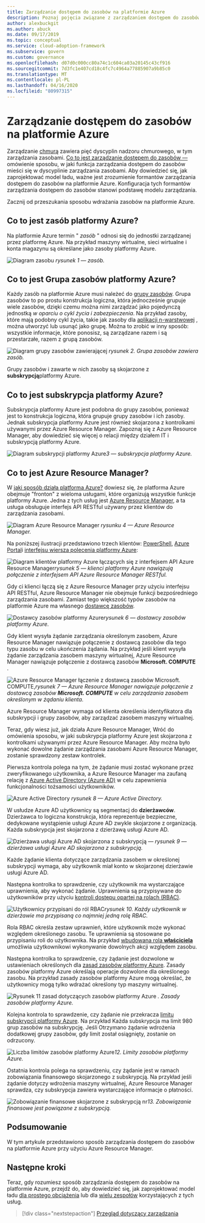 ```yaml
---
title: Zarządzanie dostępem do zasobów na platformie Azure
description: Poznaj pojęcia związane z zarządzaniem dostępem do zasobów platformy Azure, takie jak Azure Resource Manager, subskrypcje, grupy zasobów i zasoby.
author: alexbuckgit
ms.author: abuck
ms.date: 09/17/2019
ms.topic: conceptual
ms.service: cloud-adoption-framework
ms.subservice: govern
ms.custom: governance
ms.openlocfilehash: d07d0c000cc80a74c1c604ca03a20145c43cf916
ms.sourcegitcommit: 7d3fc1e407cd18c4fc7c4964a77885907a9b85c0
ms.translationtype: MT
ms.contentlocale: pl-PL
ms.lasthandoff: 04/16/2020
ms.locfileid: "80997315"
---
```

# <a name="resource-access-management-in-azure"></a>Zarządzanie dostępem do zasobów na platformie Azure

Zarządzanie [chmurą](../index.md) zawiera pięć dyscyplin nadzoru chmurowego, w tym zarządzania zasobami. [Co to jest zarządzanie dostępem do zasobów —](./index.md) omówienie sposobu, w jaki funkcja zarządzania dostępem do zasobów mieści się w dyscyplinie zarządzania zasobami. Aby dowiedzieć się, jak zaprojektować model ładu, ważne jest zrozumienie formantów zarządzania dostępem do zasobów na platformie Azure. Konfiguracja tych formantów zarządzania dostępem do zasobów stanowi podstawę modelu zarządzania.

Zacznij od przeszukania sposobu wdrażania zasobów na platformie Azure.

<!-- markdownlint-disable MD026 -->

## <a name="what-is-an-azure-resource"></a>Co to jest zasób platformy Azure?

Na platformie Azure termin " _zasób_ " odnosi się do jednostki zarządzanej przez platformę Azure. Na przykład maszyny wirtualne, sieci wirtualne i konta magazynu są określane jako zasoby platformy Azure.

![Diagram zasobu](../../_images/govern/design/governance-1-9.png)
*rysunek 1 — zasób.*

## <a name="what-is-an-azure-resource-group"></a>Co to jest Grupa zasobów platformy Azure?

Każdy zasób na platformie Azure musi należeć do [grupy zasobów](https://docs.microsoft.com/azure/azure-resource-manager/management/overview#resource-groups). Grupa zasobów to po prostu konstrukcja logiczna, która jednocześnie grupuje wiele zasobów, dzięki czemu można nimi zarządzać jako pojedynczą jednostką _w oparciu o cykl życia i zabezpieczenia_. Na przykład zasoby, które mają podobny cykl życia, takie jak zasoby dla [aplikacji n-warstwowej](https://docs.microsoft.com/azure/architecture/guide/architecture-styles/n-tier) , można utworzyć lub usunąć jako grupę. Można to zrobić w inny sposób: wszystkie informacje, które ponosisz, są zarządzane razem i są przestarzałe, razem z grupą zasobów.

![Diagram grupy zasobów zawierającej](../../_images/govern/design/governance-1-10.png)
*rysunek 2. Grupa zasobów zawiera zasób.*

Grupy zasobów i zawarte w nich zasoby są skojarzone z **subskrypcją**platformy Azure.

## <a name="what-is-an-azure-subscription"></a>Co to jest subskrypcja platformy Azure?

Subskrypcja platformy Azure jest podobna do grupy zasobów, ponieważ jest to konstrukcja logiczna, która grupuje grupy zasobów i ich zasoby. Jednak subskrypcja platformy Azure jest również skojarzona z kontrolkami używanymi przez Azure Resource Manager. Zapoznaj się z Azure Resource Manager, aby dowiedzieć się więcej o relacji między działem IT i subskrypcją platformy Azure.

![Diagram subskrypcji](../../_images/govern/design/governance-1-11.png)
platformy Azure*3 — subskrypcja platformy Azure.*

## <a name="what-is-azure-resource-manager"></a>Co to jest Azure Resource Manager?

W [jaki sposób działa platforma Azure?](../../getting-started/what-is-azure.md) dowiesz się, że platforma Azure obejmuje "fronton" z wieloma usługami, które organizują wszystkie funkcje platformy Azure. Jedna z tych usług jest [Azure Resource Manager](https://docs.microsoft.com/azure/azure-resource-manager), a ta usługa obsługuje interfejs API RESTful używany przez klientów do zarządzania zasobami.

![Diagram Azure Resource Manager](../../_images/govern/design/governance-1-12.png)
*rysunku 4 — Azure Resource Manager.*

Na poniższej ilustracji przedstawiono trzech klientów: [PowerShell](https://docs.microsoft.com/powershell/azure/overview), [Azure Portal](https://portal.azure.com)i [interfejsu wiersza polecenia platformy Azure](https://docs.microsoft.com/cli/azure):

![Diagram klientów platformy Azure łączących się z interfejsem API](../../_images/govern/design/governance-1-13.png)
Azure Resource Manager*rysunek 5 — klienci platformy Azure nawiązują połączenie z interfejsem API Azure Resource Manager RESTful.*

Gdy ci klienci łączą się z Azure Resource Manager przy użyciu interfejsu API RESTful, Azure Resource Manager nie obejmuje funkcji bezpośredniego zarządzania zasobami. Zamiast tego większość typów zasobów na platformie Azure ma własnego [dostawcę zasobów](https://docs.microsoft.com/azure/azure-resource-manager/management/overview#terminology).

![Dostawcy](../../_images/govern/design/governance-1-14.png)
zasobów platformy Azure*rysunek 6 — dostawcy zasobów platformy Azure.*

Gdy klient wysyła żądanie zarządzania określonym zasobem, Azure Resource Manager nawiązuje połączenie z dostawcą zasobów dla tego typu zasobu w celu ukończenia żądania. Na przykład jeśli klient wysyła żądanie zarządzania zasobem maszyny wirtualnej, Azure Resource Manager nawiązuje połączenie z dostawcą zasobów **Microsoft. COMPUTE** .

![Azure Resource Manager łączenie z dostawcą](../../_images/govern/design/governance-1-15.png)
zasobów Microsoft. COMPUTE,*rysunek 7 — Azure Resource Manager nawiązuje połączenie z dostawcą zasobów **Microsoft. COMPUTE** w celu zarządzania zasobem określonym w żądaniu klienta.*

Azure Resource Manager wymaga od klienta określenia identyfikatora dla subskrypcji i grupy zasobów, aby zarządzać zasobem maszyny wirtualnej.

Teraz, gdy wiesz już, jak działa Azure Resource Manager, Wróć do omówienia sposobu, w jaki subskrypcja platformy Azure jest skojarzona z kontrolkami używanymi przez Azure Resource Manager. Aby można było wykonać dowolne żądanie zarządzania zasobami Azure Resource Manager, zostanie sprawdzony zestaw kontrolek.

Pierwsza kontrola polega na tym, że żądanie musi zostać wykonane przez zweryfikowanego użytkownika, a Azure Resource Manager ma zaufaną relację z [Azure Active Directory (Azure AD)](https://docs.microsoft.com/azure/active-directory) w celu zapewnienia funkcjonalności tożsamości użytkowników.

![Azure Active Directory](../../_images/govern/design/governance-1-16.png)
*rysunek 8 — Azure Active Directory.*

W usłudze Azure AD użytkownicy są segmentacj do **dzierżawców**. Dzierżawca to logiczna konstrukcja, która reprezentuje bezpieczne, dedykowane wystąpienie usługi Azure AD zwykle skojarzone z organizacją. Każda subskrypcja jest skojarzona z dzierżawą usługi Azure AD.

![Dzierżawa usługi Azure AD skojarzona z](../../_images/govern/design/governance-1-17.png)
subskrypcją *— rysunek 9 — dzierżawa usługi Azure AD skojarzona z subskrypcją.*

Każde żądanie klienta dotyczące zarządzania zasobem w określonej subskrypcji wymaga, aby użytkownik miał konto w skojarzonej dzierżawie usługi Azure AD.

Następna kontrolka to sprawdzenie, czy użytkownik ma wystarczające uprawnienia, aby wykonać żądanie. Uprawnienia są przypisywane do użytkowników przy użyciu [kontroli dostępu opartej na rolach (RBAC)](https://docs.microsoft.com/azure/role-based-access-control).

![Użytkownicy przypisani do ról](../../_images/govern/design/governance-1-18.png)
RBAC*rysunek 10. Każdy użytkownik w dzierżawie ma przypisaną co najmniej jedną rolę RBAC.*

Rola RBAC określa zestaw uprawnień, które użytkownik może wykonać względem określonego zasobu. Te uprawnienia są stosowane po przypisaniu roli do użytkownika. Na przykład [wbudowana rola **właściciela** ](https://docs.microsoft.com/azure/role-based-access-control/built-in-roles#owner) umożliwia użytkownikowi wykonywanie dowolnych akcji względem zasobu.

Następna kontrolka to sprawdzenie, czy żądanie jest dozwolone w ustawieniach określonych dla [zasad zasobów platformy Azure](https://docs.microsoft.com/azure/governance/policy). Zasady zasobów platformy Azure określają operacje dozwolone dla określonego zasobu. Na przykład zasady zasobów platformy Azure mogą określać, że użytkownicy mogą tylko wdrażać określony typ maszyny wirtualnej.

![Rysunek 11 zasad](../../_images/govern/design/governance-1-19.png)
dotyczących zasobów platformy Azure *. Zasady zasobów platformy Azure.*

Kolejna kontrola to sprawdzenie, czy żądanie nie przekracza [limitu subskrypcji platformy Azure](https://docs.microsoft.com/azure/azure-resource-manager/management/azure-subscription-service-limits). Na przykład Każda subskrypcja ma limit 980 grup zasobów na subskrypcję. Jeśli Otrzymano żądanie wdrożenia dodatkowej grupy zasobów, gdy limit został osiągnięty, zostanie on odrzucony.

![Liczba limitów](../../_images/govern/design/governance-1-20.png)
zasobów platformy Azure*12. Limity zasobów platformy Azure.*

Ostatnia kontrola polega na sprawdzeniu, czy żądanie jest w ramach zobowiązania finansowego skojarzonego z subskrypcją. Na przykład jeśli żądanie dotyczy wdrożenia maszyny wirtualnej, Azure Resource Manager sprawdza, czy subskrypcja zawiera wystarczające informacje o płatności.

![Zobowiązanie finansowe skojarzone z subskrypcją](../../_images/govern/design/governance-1-21.png)
nr*13. Zobowiązanie finansowe jest powiązane z subskrypcją.*

## <a name="summary"></a>Podsumowanie

W tym artykule przedstawiono sposób zarządzania dostępem do zasobów na platformie Azure przy użyciu Azure Resource Manager.

## <a name="next-steps"></a>Następne kroki

Teraz, gdy rozumiesz sposób zarządzania dostępem do zasobów na platformie Azure, przejdź do, aby dowiedzieć się, jak zaprojektować model ładu [dla prostego obciążenia](./governance-simple-workload.md) lub dla [wielu zespołów](./governance-multiple-teams.md) korzystających z tych usług.

> [!div class="nextstepaction"]
> [Przegląd dotyczący zarządzania](../index.md)
